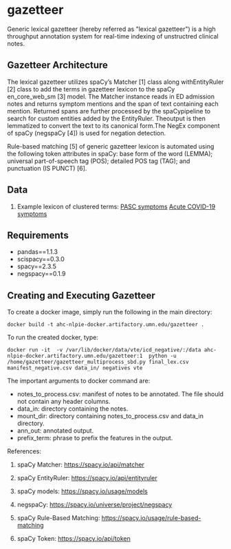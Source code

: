 # gazetteer

Generic lexical gazetteer (hereby referred as "lexical gazetteer") is a high throughput annotation system for real-time indexing of unstructred clinical notes. 

## Gazetteer Architecture

The lexical gazetteer utilizes spaCy’s Matcher [1] class along withEntityRuler [2] class to add the terms in gazetteer lexicon to the spaCy en_core_web_sm [3] model. The Matcher instance reads in ED admission notes and returns symptom mentions and the span of text containing each mention. Returned spans are further processed by the spaCypipeline to search for custom entities added by the EntityRuler. Theoutput is then lemmatized to convert the text to its canonical form.The NegEx component of spaCy (negspaCy [4]) is used for negation detection.

Rule-based matching [5] of generic gazetteer lexicon is automated using the following token attributes in spaCy: base form of the word (LEMMA); universal part-of-speech tag (POS); detailed POS tag (TAG); and punctuation (IS PUNCT) [6].

## Data

1. Example lexicon of clustered terms: 
[PASC symptoms](https://github.com/nlpie/lexical_gazetteer/blob/main/lexica/covid_pasc/PASC_group.csv)
[Acute COVID-19 symptoms](https://github.com/nlpie/lexical_gazetteer/blob/main/lexica/covid_pasc/ACUTE_group.csv)

## Requirements

- pandas==1.1.3
- scispacy==0.3.0
- spacy==2.3.5
- negspacy==0.1.9

## Creating and Executing Gazetteer

To create a docker image, simply run the following in the main directory:

```docker build -t ahc-nlpie-docker.artifactory.umn.edu/gazetteer .```

To run the created docker, type:

```docker run -it  -v /var/lib/docker/data/vte/icd_negative/:/data ahc-nlpie-docker.artifactory.umn.edu/gazetteer:1  python -u  /home/gazetteer/gazetteer_multiprocess_sbd.py final_lex.csv manifest_negative.csv data_in/ negatives vte```

The important arguments to docker command are:

   - notes_to_process.csv: manifest of notes to be annotated. The file should not contain any header columns.
   - data_in: directory containing the notes.
   - mount_dir: directory containing notes_to_process.csv and data_in directory.
   - ann_out: annotated output.
   - prefix_term: phrase to prefix the features in the output.

References:

1. spaCy Matcher: https://spacy.io/api/matcher

2. spaCy EntityRuler: https://spacy.io/api/entityruler

3. spaCy models: https://spacy.io/usage/models

4. negspaCy: https://spacy.io/universe/project/negspacy

5. spaCy Rule-Based Matching: https://spacy.io/usage/rule-based-matching

6. spaCy Token: https://spacy.io/api/token
